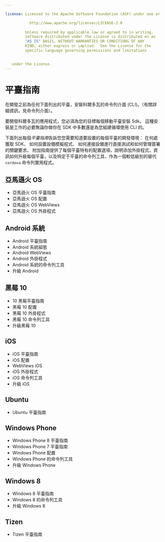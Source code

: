 ```yaml
---

license: Licensed to the Apache Software Foundation (ASF) under one or more contributor license agreements. See the NOTICE file distributed with this work for additional information regarding copyright ownership. The ASF licenses this file to you under the Apache License, Version 2.0 (the "License"); you may not use this file except in compliance with the License. You may obtain a copy of the License at

           http://www.apache.org/licenses/LICENSE-2.0
    
         Unless required by applicable law or agreed to in writing,
         software distributed under the License is distributed on an
         "AS IS" BASIS, WITHOUT WARRANTIES OR CONDITIONS OF ANY
         KIND, either express or implied.  See the License for the
         specific language governing permissions and limitations
    

   under the License.
---
```


# 平臺指南

在開發之前為任何下面列出的平臺，安裝科爾多瓦的命令列介面 (CLI)。（有關詳細資訊，見命令列介面）。

要開發科爾多瓦的應用程式，您必須為您的目標每個移動平臺安裝 Sdk。 這種安裝是工作的必要無論你做你在 SDK 中多數還是為您組建循環使用 CLI 的。

下面列出每個*平臺指南*告訴您您需要知道要設置的每個平臺的開發環境： 在何處獲取 SDK、 如何設置設備模擬程式、 如何連接設備進行直接測試和如何管理簽署的關鍵要求。 附加指南提供了每個平臺特有的配置選項，說明添加外掛程式，資訊如何升級每個平臺，以及特定于平臺的命令列工具，作為一個較低級別的替代 `cordova` 命令列實用程式。

## 亞馬遜火 OS

*   亞馬遜火 OS 平臺指南
*   亞馬遜火 OS 配置
*   亞馬遜火 OS WebViews
*   亞馬遜火 OS 外掛程式

## Android 系統

*   Android 平臺指南
*   Android 系統組態
*   Android WebViews
*   Android 外掛程式
*   Android 系統的命令列工具
*   升級 Android

## 黑莓 10

*   10 黑莓平臺指南
*   黑莓 10 配置
*   黑莓 10 外掛程式
*   黑莓 10 命令列工具
*   升級黑莓 10

## iOS

*   iOS 平臺指南
*   iOS 配置
*   WebViews iOS
*   iOS 外掛程式
*   iOS 命令列工具
*   升級 iOS

## Ubuntu

*   Ubuntu 平臺指南

## Windows Phone

*   Windows Phone 8 平臺指南
*   Windows Phone 7 平臺指南
*   Windows Phone 配置
*   Windows Phone 的命令列工具
*   升級 Windows Phone

## Windows 8

*   Windows 8 平臺指南
*   Windows 8 的命令列工具
*   升級 Windows 8

## Tizen

*   Tizen 平臺指南